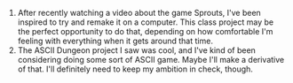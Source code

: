 1. After recently watching a video about the game Sprouts, I've been inspired to try and remake it on a computer. This class project may be the perfect opportunity to do that, depending on how comfortable I'm feeling with everything when it gets around that time.
2. The ASCII Dungeon project I saw was cool, and I've kind of been considering doing some sort of ASCII game. Maybe I'll make a derivative of that. I'll definitely need to keep my ambition in check, though.
